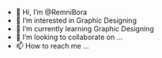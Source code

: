 - 👋 Hi, I’m @RemniBora
- 👀 I’m interested in Graphic Designing 
- 🌱 I’m currently learning Graphic Designing 
- 💞️ I’m looking to collaborate on ...
- 📫 How to reach me ...

<!---
RemniBora/RemniBora is a ✨ special ✨ repository because its `README.md` (this file) appears on your GitHub profile.
You can click the Preview link to take a look at your changes.
--->
